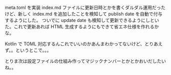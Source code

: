 meta.toml を実装
index.md ファイルに更新日時とかを書くダルダル運用だったけど、新しく index.md を追加したことを検知して publish date を自動で付与するようにした。
ついでに update date も検知して更新できるようにしといた。これで更新あれば HTML 生成するようにもできて省エネ仕様を作れるかな。

Kotlin で TOML 対応するんこれでいいのかあんまわかってないけど、とりあえず。。というとこで。。。

とりま次は設定ファイルの仕組み作ってマジックナンバーとかとかおいだしたいね。。
